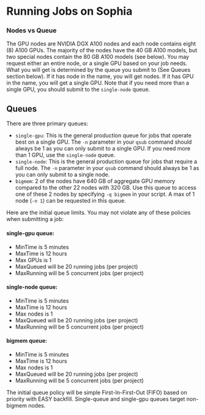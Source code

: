 # Running Jobs on Sophia

### Nodes vs Queue
The GPU nodes are NVIDIA DGX A100 nodes and each node contains eight (8) A100 GPUs. The majority of the nodes have the 40 GB A100 models, but two special nodes contain the 80 GB A100 models (see below). You may request either an entire node, or a single GPU based on your job needs. What you will get is determined by the queue you submit to (See Queues section below).
If it has node in the name, you will get nodes. If it has GPU in the name, you will get a single GPU. Note that if you need more than a single GPU, you should submit to the `single-node` queue.

##  <a name="Sophia-Queues"></a>Queues

There are three primary queues:
- `single-gpu`: This is the general production queue for jobs that operate best on a single GPU. The `-n` parameter in your `qsub` command should always be 1 as you can only submit to a single GPU. If you need more than 1 GPU, use the `single-node` queue.
- `single-node`: This is the general production queue for jobs that require a full node. The `-n` parameter in your `qsub` command should always be 1 as you can only submit to a single node.
- `bigmem`:  2 of the nodes have 640 GB of aggregate GPU memory compared to the other 22 nodes with 320 GB. Use this queue to access one of these 2 nodes by specifying ```-q bigmem``` in your script. A max of 1 node (`-n 1`) can be requested in this queue.


Here are the initial queue limits. You may not violate any of these policies when submitting a job:

#### single-gpu queue:
- MinTime is 5 minutes
- MaxTime is 12 hours
- Max GPUs is 1
- MaxQueued will be 20 running jobs (per project)
- MaxRunning will be 5 concurrent jobs (per project)

#### single-node queue:
- MinTime is 5 minutes
- MaxTime is 12 hours
- Max nodes is 1
- MaxQueued will be 20 running jobs (per project)
- MaxRunning will be 5 concurrent jobs (per project)

#### bigmem queue:
- MinTime is 5 minutes
- MaxTime is 12 hours
- Max nodes is 1
- MaxQueued will be 20 running jobs (per project)
- MaxRunning will be 5 concurrent jobs (per project)

The initial queue policy will be simple First-In-First-Out (FIFO) based on priority with EASY backfill. Single-queue and single-gpu queues target non-bigmem nodes.

